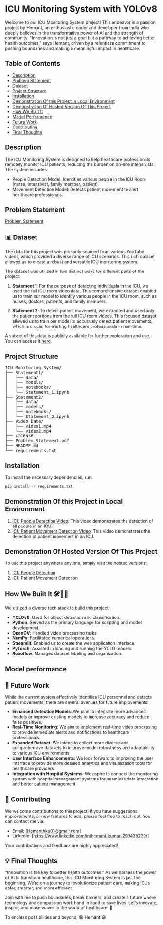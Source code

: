 # ICU Monitoring System with YOLOv8

Welcome to our ICU Monitoring System project! This endeavor is a passion project by Hemant, an enthusiastic coder and developer from India who deeply believes in the transformative power of AI and the strength of community. "Innovation is not just a goal but a pathway to achieving better health outcomes," says Hemant, driven by a relentless commitment to pushing boundaries and making a meaningful impact in healthcare.


## Table of Contents
- [Description](#description)
- [Problem Statement](#problem-statement)
- [Dataset](#-dataset)
- [Project Structure](#project-structure)
- [Installation](#installation)
- [Demonstration Of this Project in Local Environment](#demonstration-of-this-project-in-local-environment)
- [Demonstration Of Hosted Version Of This Project](#demonstration-of-hosted-version-of-this-project)
- [How We Built It](#how-we-built-it-)
- [Model Performance](#model-performance)
- [Future Work](#-future-work)
- [Contributing](#-contributing)
- [Final Thoughts](#-final-thoughts)

## Description
The ICU Monitoring System is designed to help healthcare professionals remotely monitor ICU patients, reducing the burden on on-site intensivists. The system includes:

- People Detection Model: Identifies various people in the ICU Room (nurse, intensivist, family member, patient).
- Movement Detection Model: Detects patient movement to alert healthcare professionals.

## Problem Statement
[Problem Statement](https://drive.google.com/file/d/1bAXo79ZjKUm8G_QeEyA7Y1AIZg7IWMNJ/view?usp=sharing)

## 📊 Dataset

The data for this project was primarily sourced from various YouTube videos, which provided a diverse range of ICU scenarios. This rich dataset allowed us to create a robust and versatile ICU monitoring system.

The dataset was utilized in two distinct ways for different parts of the project:

1. **Statement 1**: For the purpose of detecting individuals in the ICU, we used the full ICU room video data. This comprehensive dataset enabled us to train our model to identify various people in the ICU room, such as nurses, doctors, patients, and family members.

2. **Statement 2**: To detect patient movement, we extracted and used only the patient portions from the full ICU room videos. This focused dataset allowed us to train our model to accurately detect patient movements, which is crucial for alerting healthcare professionals in real-time.

A subset of this data is publicly available for further exploration and use. You can access it [here](https://github.com/hemantkumar76/Innovative-Monitoring-System-for-TeleICU-Patients-Using-Video-Processing-and-Deep-Learning/tree/main/Video%20Data).

## Project Structure
<pre>
ICU Monitoring System/
├── Statement1/
│   ├── data/
│   ├── models/
│   ├── notebooks/
│   └── Statement_1.ipynb
├── Statement2/
│   ├── data/
│   ├── models/
│   ├── notebooks/
│   └── Statement_2.ipynb
├── Video Data/
│   ├── video1.mp4
│   └── video2.mp4
├── LICENSE
├── Problem_Statement.pdf
├── README.md
└── requirements.txt
</pre>

## Installation
To install the necessary dependencies, run:
```bash
pip install -r requirements.txt
```

## Demonstration Of this Project in Local Environment

1. [ICU People Detection Video](#): This video demonstrates the detection of all people in an ICU.
2. [ICU Patient Movement Detection Video](#): This video demonstrates the detection of patient movement in an ICU.



## Demonstration Of Hosted Version Of This Project

To use this project anywhere anytime, simply visit the hosted versions:

1. [ICU People Detection](#)
2. [ICU Patient Movement Detection](#)


## How We Built It 🛠️👷‍♂️

We utilized a diverse tech stack to build this project:

- **YOLOv8**: Used for object detection and classification.
- **Python**: Served as the primary language for scripting and model development.
- **OpenCV**: Handled video processing tasks.
- **NumPy**: Facilitated numerical operations.
- **Streamlit**: Enabled us to create the web application interface.
- **PyTorch**: Assisted in loading and running the YOLO models.
- **Roboflow**: Managed dataset labeling and organization.

## Model performance 


## 🚀 Future Work

While the current system effectively identifies ICU personnel and detects patient movements, there are several avenues for future improvements:

- **Enhanced Detection Models**: We plan to integrate more advanced models or improve existing models to increase accuracy and reduce false positives.
- **Real-Time Monitoring**: We aim to implement real-time video processing to provide immediate alerts and notifications to healthcare professionals.
- **Expanded Dataset**: We intend to collect more diverse and comprehensive datasets to improve model robustness and adaptability to various ICU environments.
- **User Interface Enhancements**: We look forward to improving the user interface to provide more detailed analytics and visualization tools for healthcare providers.
- **Integration with Hospital Systems**: We aspire to connect the monitoring system with hospital management systems for seamless data integration and better patient management.

## 🤝 Contributing

We welcome contributions to this project! If you have suggestions, improvements, or new features to add, please feel free to reach out. You can contact me via:

- Email: [Hemanthku01@gmail.com]
- LinkedIn: [https://www.linkedin.com/in/hemant-kumar-299435230/]

Your contributions and feedback are highly appreciated!

## 💡 Final Thoughts

"Innovation is the key to better health outcomes." As we harness the power of AI to transform healthcare, this ICU Monitoring System is just the beginning. We’re on a journey to revolutionize patient care, making ICUs safer, smarter, and more efficient.

Join with me to push boundaries, break barriers, and create a future where technology and compassion work hand in hand to save lives. Let’s innovate, inspire, and make waves in the world of healthcare. 🚀

To endless possibilities and beyond,
😀 Hemant 😀

